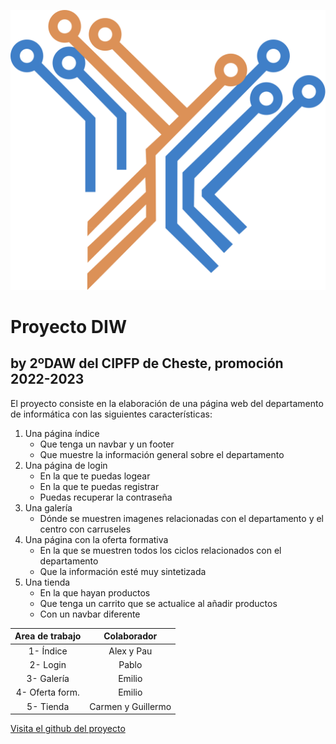 ![Logo del proyecto](.\src\assets\images\logo.svg)
# **Proyecto DIW**
## by 2ºDAW del CIPFP de Cheste, promoción 2022-2023

El proyecto consiste en la elaboración de una página web del departamento de informática con las siguientes características:

1. Una página índice 
    * Que tenga un navbar y un footer
    * Que muestre la información general sobre el departamento
2. Una página de login
    * En la que te puedas logear
    * En la que te puedas registrar
    * Puedas recuperar la contraseña
3. Una galería
    * Dónde se muestren imagenes relacionadas con el departamento y el centro con carruseles
4. Una página con la oferta formativa
    * En la que se muestren todos los ciclos relacionados con el departamento
    * Que la información esté muy sintetizada
5. Una tienda
    * En la que hayan productos
    * Que tenga un carrito que se actualice al añadir productos
    * Con un navbar diferente

| Area de trabajo |    Colaborador     |
|:---------------:|:------------------:|
| 1- Índice       |     Alex y Pau     | 
| 2- Login        |       Pablo        |
| 3- Galería      |       Emilio       |
| 4- Oferta form. |       Emilio       |
| 5- Tienda       | Carmen y Guillermo |


[Visita el github del proyecto](https://github.com/antricki/PROYECTO-DIW-2022-23)

